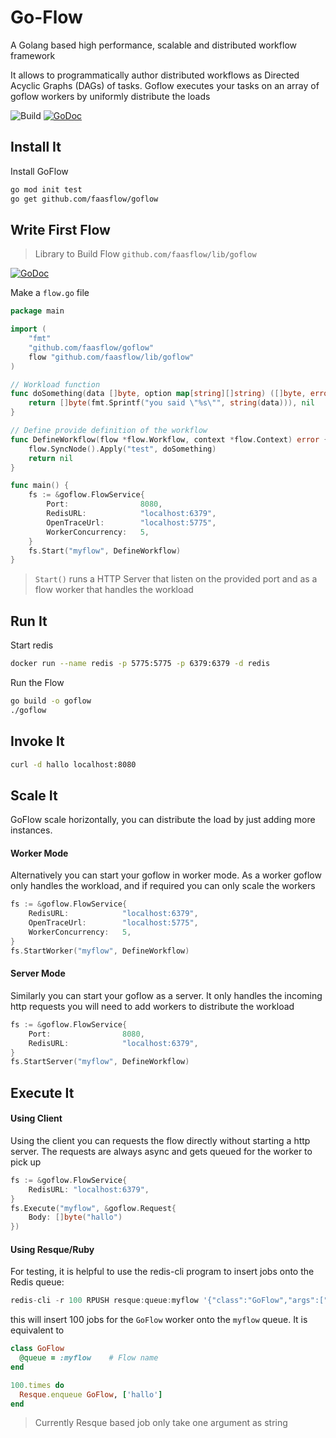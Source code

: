# Go-Flow
A Golang based high performance, scalable and distributed workflow framework

It allows to programmatically author distributed workflows as Directed Acyclic Graphs (DAGs) of tasks. 
Goflow executes your tasks on an array of goflow workers by uniformly distribute the loads 

![Build](https://github.com/faasflow/goflow/workflows/GO-Flow-Build/badge.svg) 
[![GoDoc](https://godoc.org/github.com/faasflow/goflow?status.svg)](https://godoc.org/github.com/faasflow/goflow)

## Install It 
Install GoFlow
```sh
go mod init test
go get github.com/faasflow/goflow
```

## Write First Flow
> Library to Build Flow `github.com/faasflow/lib/goflow`

[![GoDoc](https://godoc.org/github.com/faasflow/lib/goflow?status.svg)](https://godoc.org/github.com/faasflow/lib/goflow)

Make a `flow.go` file
```go
package main

import (
	"fmt"
	"github.com/faasflow/goflow"
	flow "github.com/faasflow/lib/goflow"
)

// Workload function
func doSomething(data []byte, option map[string][]string) ([]byte, error) {
	return []byte(fmt.Sprintf("you said \"%s\"", string(data))), nil
}

// Define provide definition of the workflow
func DefineWorkflow(flow *flow.Workflow, context *flow.Context) error {
	flow.SyncNode().Apply("test", doSomething)
	return nil
}

func main() {
	fs := &goflow.FlowService{
		Port:                8080,
		RedisURL:            "localhost:6379",
		OpenTraceUrl:        "localhost:5775",
		WorkerConcurrency:   5,
	}
	fs.Start("myflow", DefineWorkflow)
}
```
> `Start()` runs a HTTP Server that listen on the provided port and as a flow worker that handles the workload

## Run It 
Start redis
```sh
docker run --name redis -p 5775:5775 -p 6379:6379 -d redis
```

Run the Flow
```sh
go build -o goflow
./goflow
```

## Invoke It
```sh
curl -d hallo localhost:8080
```

## Scale It
GoFlow scale horizontally, you can distribute the load by just adding more instances.

#### Worker Mode
Alternatively you can start your goflow in worker mode. As a worker goflow only handles the workload, 
and if required you can only scale the workers 
```go
fs := &goflow.FlowService{
    RedisURL:            "localhost:6379",
    OpenTraceUrl:        "localhost:5775",
    WorkerConcurrency:   5,
}
fs.StartWorker("myflow", DefineWorkflow)
```

#### Server Mode
Similarly you can start your goflow as a server. It only handles the incoming http requests you will 
need to add workers to distribute the workload
```go
fs := &goflow.FlowService{
    Port:                8080,
    RedisURL:            "localhost:6379",
}
fs.StartServer("myflow", DefineWorkflow)
```

## Execute It

#### Using Client
Using the client you can requests the flow directly without starting a http server. 
The requests are always async and gets queued for the worker to pick up
```go
fs := &goflow.FlowService{
    RedisURL: "localhost:6379",
}
fs.Execute("myflow", &goflow.Request{
    Body: []byte("hallo")
})
```

#### Using Resque/Ruby
For testing, it is helpful to use the redis-cli program to insert jobs onto the Redis queue:
```go
redis-cli -r 100 RPUSH resque:queue:myflow '{"class":"GoFlow","args":["hallo"]}'
```
this will insert 100 jobs for the `GoFlow` worker onto the `myflow` queue. It is equivalent to
```ruby
class GoFlow
  @queue = :myflow    # Flow name
end

100.times do
  Resque.enqueue GoFlow, ['hallo']
end
```
> Currently Resque based job only take one argument as string
